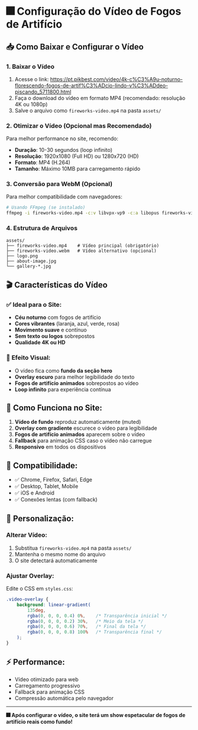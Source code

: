 # 🎆 Configuração do Vídeo de Fogos de Artifício

## 📥 Como Baixar e Configurar o Vídeo

### 1. Baixar o Vídeo
1. Acesse o link: https://pt.pikbest.com/video/4k-c%C3%A9u-noturno-florescendo-fogos-de-artif%C3%ADcio-lindo-v%C3%ADdeo-piscando_5711800.html
2. Faça o download do vídeo em formato MP4 (recomendado: resolução 4K ou 1080p)
3. Salve o arquivo como `fireworks-video.mp4` na pasta `assets/`

### 2. Otimizar o Vídeo (Opcional mas Recomendado)
Para melhor performance no site, recomendo:
- **Duração**: 10-30 segundos (loop infinito)
- **Resolução**: 1920x1080 (Full HD) ou 1280x720 (HD)
- **Formato**: MP4 (H.264)
- **Tamanho**: Máximo 10MB para carregamento rápido

### 3. Conversão para WebM (Opcional)
Para melhor compatibilidade com navegadores:
```bash
# Usando FFmpeg (se instalado)
ffmpeg -i fireworks-video.mp4 -c:v libvpx-vp9 -c:a libopus fireworks-video.webm
```

### 4. Estrutura de Arquivos
```
assets/
├── fireworks-video.mp4    # Vídeo principal (obrigatório)
├── fireworks-video.webm   # Vídeo alternativo (opcional)
├── logo.png
├── about-image.jpg
└── gallery-*.jpg
```

## 🎬 Características do Vídeo

### ✅ **Ideal para o Site:**
- **Céu noturno** com fogos de artifício
- **Cores vibrantes** (laranja, azul, verde, rosa)
- **Movimento suave** e contínuo
- **Sem texto ou logos** sobrepostos
- **Qualidade 4K ou HD**

### 🎯 **Efeito Visual:**
- O vídeo fica como **fundo da seção hero**
- **Overlay escuro** para melhor legibilidade do texto
- **Fogos de artifício animados** sobrepostos ao vídeo
- **Loop infinito** para experiência contínua

## 🚀 **Como Funciona no Site:**

1. **Vídeo de fundo** reproduz automaticamente (muted)
2. **Overlay com gradiente** escurece o vídeo para legibilidade
3. **Fogos de artifício animados** aparecem sobre o vídeo
4. **Fallback** para animação CSS caso o vídeo não carregue
5. **Responsivo** em todos os dispositivos

## 📱 **Compatibilidade:**
- ✅ Chrome, Firefox, Safari, Edge
- ✅ Desktop, Tablet, Mobile
- ✅ iOS e Android
- ✅ Conexões lentas (com fallback)

## 🔧 **Personalização:**

### Alterar Vídeo:
1. Substitua `fireworks-video.mp4` na pasta `assets/`
2. Mantenha o mesmo nome do arquivo
3. O site detectará automaticamente

### Ajustar Overlay:
Edite o CSS em `styles.css`:
```css
.video-overlay {
    background: linear-gradient(
        135deg,
        rgba(0, 0, 0, 0.4) 0%,    /* Transparência inicial */
        rgba(0, 0, 0, 0.2) 30%,   /* Meio da tela */
        rgba(0, 0, 0, 0.6) 70%,   /* Final da tela */
        rgba(0, 0, 0, 0.8) 100%   /* Transparência final */
    );
}
```

## ⚡ **Performance:**
- Vídeo otimizado para web
- Carregamento progressivo
- Fallback para animação CSS
- Compressão automática pelo navegador

---

**🎆 Após configurar o vídeo, o site terá um show espetacular de fogos de artifício reais como fundo!**

